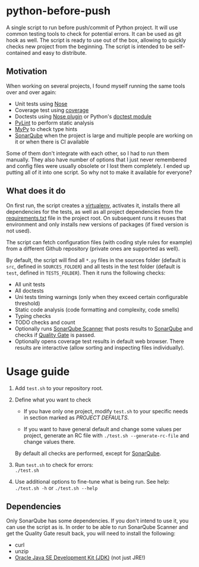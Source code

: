 # python-before-push
A single script to run before push/commit of Python project. It will use common testing tools to 
check for potential errors. It can be used as git hook as well. The script is ready to use out of 
the box, allowing to quickly checks new project from the beginning. The script is intended to be 
self-contained and easy to distribute.

## Motivation

When working on several projects, I found myself running the same tools over and over again:

* Unit tests using [Nose](http://nose.readthedocs.io/en/latest/)
* Coverage test using [coverage](https://coverage.readthedocs.io/en/coverage-4.4.1/)
* Doctests using [Nose plugin](http://nose.readthedocs.io/en/latest/plugins/doctests.html) 
  or Python's [doctest module](https://docs.python.org/3/library/doctest.html)
* [PyLint](https://www.pylint.org/) to perform static analysis
* [MyPy](http://mypy.readthedocs.io/en/latest/) to check type hints
* [SonarQube](https://www.sonarqube.org/) when the project is large and multiple people are 
  working on it or when there is CI available

Some of them don't integrate with each other, so I had to run them manually. They also have 
number of options that I just never remembered and config files were usually obsolete or I 
lost them completely. I ended up putting all of it into one script. So why not to make it 
available for everyone?

## What does it do

On first run, the script creates a [virtualenv](https://pypi.python.org/pypi/virtualenv), 
activates it, installs there all dependencies for the tests, as well as all project 
dependencies from the [requirements.txt](https://pip.readthedocs.io/en/1.1/requirements.html) 
file in the project root. On subsequent runs it reuses that environment and only installs new 
versions of packages (if fixed version is not used).

The script can fetch configuration files (with coding style rules for example) from a different
Github repository (private ones are supported as well).

By default, the script will find all `*.py` files in the sources folder (default is `src`, 
defined in `SOURCES_FOLDER`) and all tests in the test folder (default is `test`, defined 
in `TESTS_FOLDER`). Then it runs the following checks:

* All unit tests
* All doctests
* Uni tests timing warnings (only when they exceed certain configurable threshold)
* Static code analysis (code formatting and complexity, code smells)
* Typing checks
* TODO checks and count
* Optionally runs [SonarQube Scanner](https://docs.sonarqube.org/display/SCAN/Analyzing+with+SonarQube+Scanner) 
  that posts results to [SonarQube](https://www.sonarqube.org/) and checks if 
  [Quality Gate](https://docs.sonarqube.org/display/SONAR/Quality+Gates) is passed.
* Optionally opens coverage test results in default web browser. There results are interactive
  (allow sorting and inspecting files individually).

# Usage guide

1. Add `test.sh` to your repository root.

1. Define what you want to check
   
   * If you have only one project, modify `test.sh` to your specific needs in section marked
     as *PROJECT DEFAULTS*.
   
   * If you want to have general default and change some values per project, generate an
     RC file with `./test.sh --generate-rc-file` and change values there. 
   
   By default all checks are performed, except for [SonarQube](https://www.sonarqube.org/).

1. Run `test.sh` to check for errors: \
   `./test.sh`

1. Use additional options to fine-tune what is being run. See help: \
   `./test.sh -h` or `./test.sh --help`

## Dependencies

Only SonarQube has some dependencies. If you don't intend to use it, you can use the script
as is. In order to be able to run SonarQube Scanner and get the Quality Gate result back,
you will need to install the following:

* curl
* unzip
* [Oracle Java SE Development Kit (JDK)](www.oracle.com/technetwork/java/javase/downloads/) (not just JRE!)
